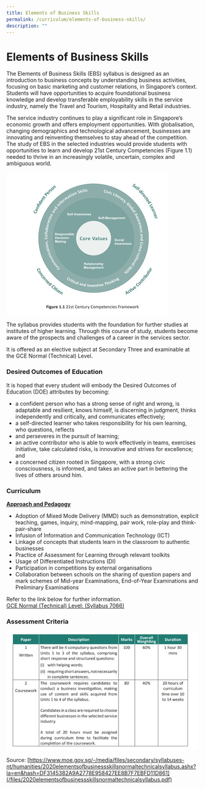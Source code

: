 ```yaml
---
title: Elements of Business Skills
permalink: /curriculum/elements-of-business-skills/
description: ""
---
```

Elements of Business Skills
===========================
The Elements of Business Skills (EBS) syllabus is designed as an introduction to business concepts by understanding business activities, focusing on basic marketing and customer relations, in Singapore’s context. Students will have opportunities to acquire foundational business knowledge and develop transferable employability skills in the service industry, namely the Travel and Tourism, Hospitality and Retail industries.

  

The service industry continues to play a significant role in Singapore’s economic growth and offers employment opportunities. With globalisation, changing demographics and technological advancement, businesses are innovating and reinventing themselves to stay ahead of the competition. The study of EBS in the selected industries would provide students with opportunities to learn and develop 21st Century Competencies (Figure 1.1) needed to thrive in an increasingly volatile, uncertain, complex and ambiguous world.

![](/images/ebs1.jpg)

The syllabus provides students with the foundation for further studies at institutes of higher learning. Through this course of study, students become aware of the prospects and challenges of a career in the services sector.

It is offered as an elective subject at Secondary Three and examinable at the GCE Normal (Technical) Level.


### Desired Outcomes of Education

It is hoped that every student will embody the Desired Outcomes of Education (DOE) attributes by becoming:  

*   a confident person who has a strong sense of right and wrong, is adaptable and resilient, knows himself, is discerning in judgment, thinks independently and critically, and communicates effectively;
*   a self-directed learner who takes responsibility for his own learning, who questions, reflects 
*   and perseveres in the pursuit of learning; 
*   an active contributor who is able to work effectively in teams, exercises initiative, take calculated risks, is innovative and strives for excellence; and
*   a concerned citizen rooted in Singapore, with a strong civic consciousness, is informed, and takes an active part in bettering the lives of others around him.

### Curriculum

<u><b>Approach and Pedagogy</b></u>

*   Adoption of Mixed Mode Delivery (MMD) such as demonstration, explicit teaching, games, inquiry, mind-mapping, pair work, role-play and think-pair-share
*   Infusion of Information and Communication Technology (ICT)
*   Linkage of concepts that students learn in the classroom to authentic businesses
*   Practice of Assessment for Learning through relevant toolkits
*   Usage of Differentiated Instructions (DI)
*   Participation in competitions by external organisations
*   Collaboration between schools on the sharing of question papers and mark schemes of Mid-year Examinations, End-of-Year Examinations and Preliminary Examinations

Refer to the link below for further information. <br>
[GCE Normal (Technical) Level: (Syllabus 7066)](/files/7066_y21_sy.pdf)


### Assessment Criteria

![](/images/ebs2.jpg)


Source: [https://www.moe.gov.sg/-/media/files/secondary/syllabuses-nt/humanities/2020elementsofbusinessskillsnormaltechnicalsyllabus.ashx?la=en&hash=DF3145382A9A2778E958427EE8B7F7EBFD11D861](/files/2020elementsofbusinessskillsnormaltechnicalsyllabus.pdf)